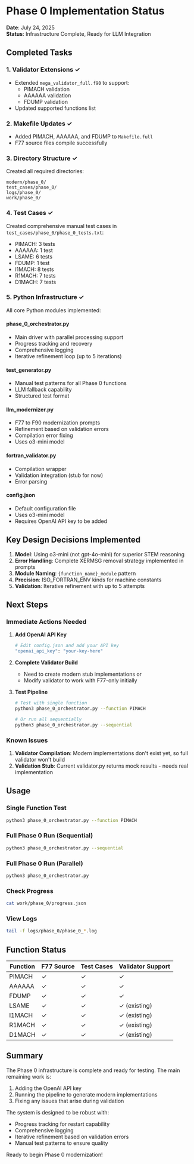 # Phase 0 Implementation Status

**Date**: July 24, 2025  
**Status**: Infrastructure Complete, Ready for LLM Integration

## Completed Tasks

### 1. Validator Extensions ✓
- Extended `mega_validator_full.f90` to support:
  - PIMACH validation
  - AAAAAA validation  
  - FDUMP validation
- Updated supported functions list

### 2. Makefile Updates ✓
- Added PIMACH, AAAAAA, and FDUMP to `Makefile.full`
- F77 source files compile successfully

### 3. Directory Structure ✓
Created all required directories:
```
modern/phase_0/
test_cases/phase_0/
logs/phase_0/
work/phase_0/
```

### 4. Test Cases ✓
Created comprehensive manual test cases in `test_cases/phase_0/phase_0_tests.txt`:
- PIMACH: 3 tests
- AAAAAA: 1 test
- LSAME: 6 tests
- FDUMP: 1 test
- I1MACH: 8 tests
- R1MACH: 7 tests
- D1MACH: 7 tests

### 5. Python Infrastructure ✓
All core Python modules implemented:

#### phase_0_orchestrator.py
- Main driver with parallel processing support
- Progress tracking and recovery
- Comprehensive logging
- Iterative refinement loop (up to 5 iterations)

#### test_generator.py
- Manual test patterns for all Phase 0 functions
- LLM fallback capability
- Structured test format

#### llm_modernizer.py
- F77 to F90 modernization prompts
- Refinement based on validation errors
- Compilation error fixing
- Uses o3-mini model

#### fortran_validator.py
- Compilation wrapper
- Validation integration (stub for now)
- Error parsing

#### config.json
- Default configuration file
- Uses o3-mini model
- Requires OpenAI API key to be added

## Key Design Decisions Implemented

1. **Model**: Using o3-mini (not gpt-4o-mini) for superior STEM reasoning
2. **Error Handling**: Complete XERMSG removal strategy implemented in prompts
3. **Module Naming**: `{function_name}_module` pattern
4. **Precision**: ISO_FORTRAN_ENV kinds for machine constants
5. **Validation**: Iterative refinement with up to 5 attempts

## Next Steps

### Immediate Actions Needed

1. **Add OpenAI API Key**
   ```bash
   # Edit config.json and add your API key
   "openai_api_key": "your-key-here"
   ```

2. **Complete Validator Build**
   - Need to create modern stub implementations or
   - Modify validator to work with F77-only initially

3. **Test Pipeline**
   ```bash
   # Test with single function
   python3 phase_0_orchestrator.py --function PIMACH
   
   # Or run all sequentially
   python3 phase_0_orchestrator.py --sequential
   ```

### Known Issues

1. **Validator Compilation**: Modern implementations don't exist yet, so full validator won't build
2. **Validation Stub**: Current validator.py returns mock results - needs real implementation

## Usage

### Single Function Test
```bash
python3 phase_0_orchestrator.py --function PIMACH
```

### Full Phase 0 Run (Sequential)
```bash
python3 phase_0_orchestrator.py --sequential
```

### Full Phase 0 Run (Parallel)
```bash
python3 phase_0_orchestrator.py
```

### Check Progress
```bash
cat work/phase_0/progress.json
```

### View Logs
```bash
tail -f logs/phase_0/phase_0_*.log
```

## Function Status

| Function | F77 Source | Test Cases | Validator Support |
|----------|------------|------------|-------------------|
| PIMACH   | ✓          | ✓          | ✓                 |
| AAAAAA   | ✓          | ✓          | ✓                 |
| FDUMP    | ✓          | ✓          | ✓                 |
| LSAME    | ✓          | ✓          | ✓ (existing)      |
| I1MACH   | ✓          | ✓          | ✓ (existing)      |
| R1MACH   | ✓          | ✓          | ✓ (existing)      |
| D1MACH   | ✓          | ✓          | ✓ (existing)      |

## Summary

The Phase 0 infrastructure is complete and ready for testing. The main remaining work is:
1. Adding the OpenAI API key
2. Running the pipeline to generate modern implementations
3. Fixing any issues that arise during validation

The system is designed to be robust with:
- Progress tracking for restart capability
- Comprehensive logging
- Iterative refinement based on validation errors
- Manual test patterns to ensure quality

Ready to begin Phase 0 modernization!